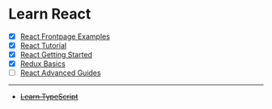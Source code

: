 # Learn React

* [X] [React Frontpage Examples](1-react-frontpage-examples/)
* [X] [React Tutorial](2-react-tutorial/)
* [X] [React Getting Started](3-react-getting-started/)
* [X] [Redux Basics](4-redux-basics/)
* [ ] [React Advanced Guides](6-react-advanced-guides/)

---

* ~~[Learn TypeScript](learn-typescript/)~~
